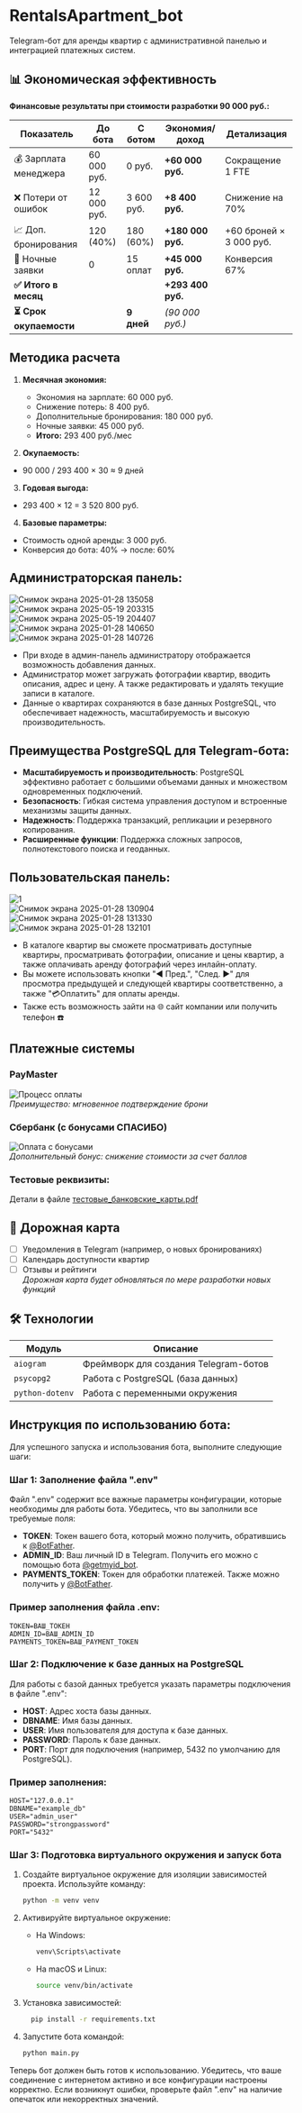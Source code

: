 # RentalsApartment_bot
Telegram-бот для аренды квартир с административной панелью и интеграцией платежных систем.<br />

## 📊 Экономическая эффективность
 
 **Финансовые результаты при стоимости разработки 90 000 руб.:**

| Показатель                  | До бота     | С ботом     | Экономия/доход  | Детализация |
|----------------------------|-------------|-------------|------------------|-------------|
| 💰 Зарплата менеджера      | 60 000 руб. | 0 руб.      | **+60 000 руб.** | Сокращение 1 FTE |
| ❌ Потери от ошибок        | 12 000 руб. | 3 600 руб.  | **+8 400 руб.**  | Снижение на 70% |
| 📈 Доп. бронирования       | 120 (40%)   | 180 (60%)   | **+180 000 руб.**| +60 броней × 3 000 руб. |
| 🌙 Ночные заявки           | 0           | 15 оплат    | **+45 000 руб.** | Конверсия 67% |
| **✅ Итого в месяц**       |             |             | **+293 400 руб.**| |
| **⏳ Срок окупаемости**    |             | **9 дней**  | _(90 000 руб.)_  | |

## Методика расчета

1. **Месячная экономия:**
   - Экономия на зарплате: 60 000 руб.
   - Снижение потерь: 8 400 руб.
   - Дополнительные бронирования: 180 000 руб.
   - Ночные заявки: 45 000 руб.
   - **Итого:** 293 400 руб./мес

2. **Окупаемость:**
- 90 000 / 293 400 × 30 ≈ 9 дней
3. **Годовая выгода:**
  - 293 400 × 12 = 3 520 800 руб.
 
4. **Базовые параметры:**
- Стоимость одной аренды: 3 000 руб.
- Конверсия до бота: 40% → после: 60%
## Администраторская панель:
![Снимок экрана 2025-01-28 135058](https://github.com/user-attachments/assets/2b35828b-cf0a-4a5c-b80f-a779f415db83)<br />
![Снимок экрана 2025-05-19 203315](https://github.com/user-attachments/assets/79582897-ae75-42a9-9500-3410c01c4786)<br />
![Снимок экрана 2025-05-19 204407](https://github.com/user-attachments/assets/fc5f0f3f-a8d7-44ab-9088-3632b4ae8691)<br />
![Снимок экрана 2025-01-28 140650](https://github.com/user-attachments/assets/a6cb4cb2-a280-4859-89b7-bbd24c121437)<br />
![Снимок экрана 2025-01-28 140726](https://github.com/user-attachments/assets/441b2945-240a-4cce-8f8a-8ca351c81622)<br />
- При входе в админ-панель администратору отображается возможность добавления данных.
- Администратор может загружать фотографии квартир, вводить описания, адрес и цену. А также редактировать и удалять текущие записи в каталоге.
- Данные о квартирах сохраняются в базе данных PostgreSQL, что обеспечивает надежность, масштабируемость и высокую производительность.

## Преимущества PostgreSQL для Telegram-бота:
- **Масштабируемость и производительность**: PostgreSQL эффективно работает с большими объемами данных и множеством одновременных подключений.
- **Безопасность**: Гибкая система управления доступом и встроенные механизмы защиты данных.
- **Надежность**: Поддержка транзакций, репликации и резервного копирования.
- **Расширенные функции**: Поддержка сложных запросов, полнотекстового поиска и геоданных.
 ## Пользовательская панель:
![1](https://github.com/user-attachments/assets/1b289697-0949-4ca2-9b7b-e09d968fd17c)<br />
![Снимок экрана 2025-01-28 130904](https://github.com/user-attachments/assets/56b35dfb-efe7-4867-aa7a-ff19832cf2aa)<br />
![Снимок экрана 2025-01-28 131330](https://github.com/user-attachments/assets/8335b039-acc9-4570-b04d-35c80486fd98)<br />
![Снимок экрана 2025-01-28 132101](https://github.com/user-attachments/assets/f96e7dec-cd54-467d-b166-e88177aee595)<br />

- В каталоге квартир вы сможете просматривать доступные квартиры, просматривать фотографии, описание и цены квартир, а также оплачивать аренду фотографий через инлайн-оплату.
- Вы можете использовать кнопки "◀ Пред.", "След. ▶" для просмотра предыдущей и следующей квартиры соответственно, а также "💳Оплатить" для оплаты аренды.
- Также есть возможность зайти на 🌐 сайт компании или получить телефон ☎️

## Платежные системы
### PayMaster
![Процесс оплаты](https://github.com/user-attachments/assets/a1bb13ea-8507-4279-bb67-a746d8241c31)<br />
*Преимущество: мгновенное подтверждение брони*

### Сбербанк (с бонусами СПАСИБО)
![Оплата с бонусами](https://github.com/user-attachments/assets/20850011-884a-449c-8d39-ee02ee141f5f)<br />
*Дополнительный бонус: снижение стоимости за счет баллов*

### Тестовые реквизиты:
Детали в файле [тестовые_банковские_карты.pdf]()
## 🚧 Дорожная карта
- [ ] Уведомления в Telegram (например, о новых бронированиях)
- [ ] Календарь доступности квартир
- [ ] Отзывы и рейтинги <br />
*Дорожная карта будет обновляться по мере разработки новых функций*
## 🛠️ Технологии
| Модуль          | Описание                          |
|-----------------|-----------------------------------|
| `aiogram`       | Фреймворк для создания Telegram-ботов|
| `psycopg2`      |Работа с PostgreSQL (база данных)|
| `python-dotenv` | Работа с переменными окружения|
## Инструкция по использованию бота:<br />

Для успешного запуска и использования бота, выполните следующие шаги:

### Шаг 1: Заполнение файла ".env"
Файл ".env" содержит все важные параметры конфигурации, которые необходимы для работы бота. Убедитесь, что вы заполнили все требуемые поля:

- **TOKEN**: Токен вашего бота, который можно получить, обратившись к [@BotFather](https://t.me/BotFather).
- **ADMIN_ID**: Ваш личный ID в Telegram. Получить его можно с помощью бота [@getmyid_bot](https://t.me/getmyid_bot).
- **PAYMENTS_TOKEN**: Токен для обработки платежей. Также можно получить у [@BotFather](https://t.me/BotFather).

### Пример заполнения файла .env:
```plaintext
TOKEN=ВАШ_ТОКЕН
ADMIN_ID=ВАШ_ADMIN_ID
PAYMENTS_TOKEN=ВАШ_PAYMENT_TOKEN
```
### Шаг 2: Подключение к базе данных на PostgreSQL
Для работы с базой данных требуется указать параметры подключения в файле ".env":

- **HOST**: Адрес хоста базы данных.
- **DBNAME**: Имя базы данных.
- **USER**: Имя пользователя для доступа к базе данных.
- **PASSWORD**: Пароль к базе данных.
- **PORT**: Порт для подключения (например, 5432 по умолчанию для PostgreSQL).

### Пример заполнения:
```plaintext
HOST="127.0.0.1"
DBNAME="example_db"
USER="admin_user"
PASSWORD="strongpassword"
PORT="5432"
```

### Шаг 3: Подготовка виртуального окружения и запуск бота

1. Создайте виртуальное окружение для изоляции зависимостей проекта. 
   Используйте команду:
   ```bash
   python -m venv venv
   ```

2. Активируйте виртуальное окружение:
   - На Windows:
     ```bash
     venv\Scripts\activate
     ```
   - На macOS и Linux:
     ```bash
     source venv/bin/activate
     ```
3. Установка зависимостей:
   ```bash
     pip install -r requirements.txt
     ```
4. Запустите бота командой:
   ```bash
   python main.py
   ```

Теперь бот должен быть готов к использованию. Убедитесь, что ваше соединение с интернетом активно и все конфигурации настроены корректно. Если возникнут ошибки, проверьте файл ".env" на наличие опечаток или некорректных значений.
